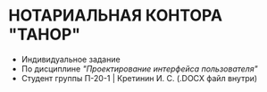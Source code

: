 # НОТАРИАЛЬНАЯ КОНТОРА "ТАНОР"
- Индивидуальное задание
 - По дисциплине *"Проектирование интерфейса пользователя"*
  - Студент группы П-20-1 | Кретинин И. С.
(.DOCX файл внутри)
